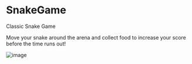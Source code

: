 # SnakeGame
Classic Snake Game

Move your snake around the arena and collect food to increase your score before the time runs out!

![image](https://user-images.githubusercontent.com/71699703/130824115-d26197d7-70c5-4441-acc7-b526ab8781d6.png)






